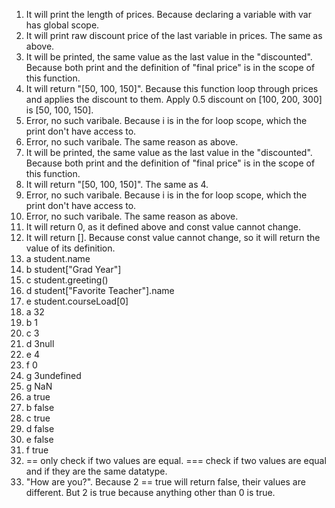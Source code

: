 1. It will print the length of prices. Because declaring a variable with var has global scope.
2. It will print raw discount price of the last variable in prices. The same as above.
3. It will be printed, the same value as the last value in the "discounted". Because both print and the definition of "final price" is in the scope of this function.
4. It will return "[50, 100, 150]". Because this function loop through prices and applies the discount to them. Apply 0.5 discount on [100, 200, 300] is [50, 100, 150].
5. Error, no such varibale. Because i is in the for loop scope, which the print don't have access to.
6. Error, no such varibale. The same reason as above.
7. It will be printed, the same value as the last value in the "discounted". Because both print and the definition of "final price" is in the scope of this function.
8. It will return "[50, 100, 150]". The same as 4.
9. Error, no such varibale. Because i is in the for loop scope, which the print don't have access to.
10. Error, no such varibale. The same reason as above.
11. It will return 0, as it defined above and const value cannot change.
12. It will return []. Because const value cannot change, so it will return the value of its definition.
13. a student.name
13. b student["Grad Year"]
13. c student.greeting()
13. d student["Favorite Teacher"].name
13. e student.courseLoad[0]
14. a 32
14. b 1
14. c 3
14. d 3null
14. e 4
14. f 0
14. g 3undefined
14. g NaN
15. a true
15. b false
15. c true
15. d false
15. e false
15. f true
16. == only check if two values are equal. === check if two values are equal and if they are the same datatype.
17. "How are you?". Because 2 == true will return false, their values are different. But 2 is true because anything other than 0 is true.
